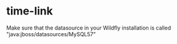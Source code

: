 # time-link
Make sure that the datasource in your Wildfly installation is called "java:jboss/datasources/MySQL57"